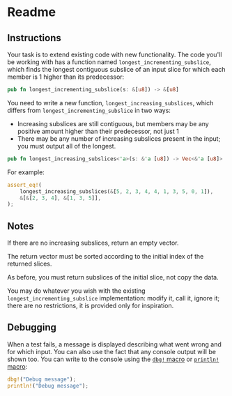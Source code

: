 # Readme

## Instructions

Your task is to extend existing code with new functionality. The code you'll be working with has a function named `longest_incrementing_subslice`, which finds the longest contiguous subslice of an input slice for which each member is 1 higher than its predecessor:

```rust
pub fn longest_incrementing_subslice(s: &[u8]) -> &[u8]
```

You need to write a new function, `longest_increasing_subslices`, which differs from `longest_incrementing_subslice` in two ways:

- Increasing subslices are still contiguous, but members may be any positive amount higher than their predecessor, not just 1
- There may be any number of increasing subslices present in the input; you must output all of the longest.

```rust
pub fn longest_increasing_subslices<'a>(s: &'a [u8]) -> Vec<&'a [u8]>
```

For example:

```rust
assert_eq!(
    longest_increasing_subslices(&[5, 2, 3, 4, 4, 1, 3, 5, 0, 1]),
    &[&[2, 3, 4], &[1, 3, 5]],
);
```

## Notes

If there are no increasing subslices, return an empty vector.

The return vector must be sorted according to the initial index of the returned slices.

As before, you must return subslices of the initial slice, not copy the data.

You may do whatever you wish with the existing `longest_incrementing_subslice` implementation: modify it, call it, ignore it; there are no restrictions, it is provided only for inspiration.

## Debugging

When a test fails, a message is displayed describing what went wrong and for which input. You can also use the fact that any console output will be shown too. You can write to the console using the [`dbg!` macro](https://doc.rust-lang.org/std/macro.dbg.html) or [`println!` macro](https://doc.rust-lang.org/std/macro.println.html):

```rust
dbg!("Debug message");
println!("Debug message");
```
